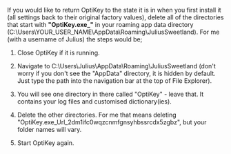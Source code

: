 If you would like to return OptiKey to the state it is in when you first install it (all settings back to their original factory values), delete all of the directories that start with **"OptiKey.exe_"** in your roaming app data directory (C:\Users\YOUR_USER_NAME\AppData\Roaming\JuliusSweetland). For me (with a username of Julius) the steps would be;

1. Close OptiKey if it is running.

2. Navigate to C:\Users\Julius\AppData\Roaming\JuliusSweetland (don't worry if you don't see the "AppData" directory, it is hidden by default. Just type the path into the navigation bar at the top of File Explorer).

3. You will see one directory in there called "OptiKey" - leave that. It contains your log files and customised dictionary(ies).

4. Delete the other directories. For me that means deleting "OptiKey.exe_Url_2dm1ifc0wqzcnmfgnsyhbssrcdx5zgbz", but your folder names will vary.

5. Start OptiKey again.
